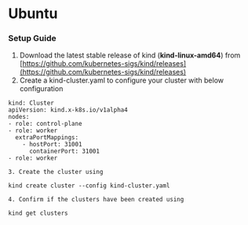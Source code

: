 # Ubuntu

### Setup Guide

1. Download the latest stable release of kind \(**kind-linux-amd64**\) from [https://github.com/kubernetes-sigs/kind/releases](https://github.com/kubernetes-sigs/kind/releases)
2. Create a kind-cluster.yaml to configure your cluster with below configuration

```text
kind: Cluster
apiVersion: kind.x-k8s.io/v1alpha4
nodes:
- role: control-plane
- role: worker
  extraPortMappings:
    - hostPort: 31001
      containerPort: 31001
- role: worker
```

    3. Create the cluster using

```text
kind create cluster --config kind-cluster.yaml
```

    4. Confirm if the clusters have been created using

```text
kind get clusters
```

